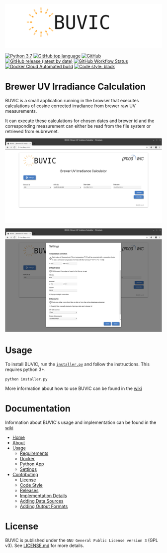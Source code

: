 ![BUVIC](assets/logo_github_header.png)



[![Python 3.7](https://img.shields.io/badge/python-3.7-blue.svg)](https://www.python.org/downloads/release/python-370/)
[![GitHub top language](https://img.shields.io/github/languages/top/pec0ra/buvic)](https://github.com/pec0ra/buvic/search?l=Python)
[![GitHub](https://img.shields.io/github/license/pec0ra/buvic)](https://www.gnu.org/licenses/gpl-3.0) 
[![GitHub release (latest by date)](https://img.shields.io/github/v/release/pec0ra/buvic)](https://github.com/pec0ra/buvic/releases/)
[![GitHub Workflow Status](https://img.shields.io/github/workflow/status/pec0ra/buvic/Python%20checks)](https://github.com/pec0ra/buvic/actions)
[![Docker Cloud Automated build](https://img.shields.io/docker/cloud/automated/pmodwrc/buvic)](https://hub.docker.com/r/pmodwrc/buvic/builds)
[![Code style: black](https://img.shields.io/badge/code%20style-black-000000.svg)](https://github.com/psf/black)


# Brewer UV Irradiance Calculation

BUVIC is a small application running in the browser that executes calculations of cosine corrected irradiance from brewer raw UV measurements.

It can execute these calculations for chosen dates and brewer id and the corresponding measurement can either be read from the file system
or retrieved from eubrewnet.

![GUI](assets/gui.png)

![GUI](assets/gui2.png)


# Usage

To install BUVIC, run the [`installer.py`](installer.py) and follow the instructions. This requires python 3+.
```
python installer.py
```

More information about how to use BUVIC can be found in the [wiki](https://github.com/pec0ra/buvic/wiki/Usage)


# Documentation

Information about BUVIC's usage and implementation can be found in the [wiki](https://github.com/pec0ra/buvic/wiki)

  * [Home](https://github.com/pec0ra/buvic/wiki)
  * [About](https://github.com/pec0ra/buvic/wiki/About)
  * [Usage](https://github.com/pec0ra/buvic/wiki/Usage)
    * [Requirements](https://github.com/pec0ra/buvic/wiki/Usage%3A-Requirements)
    * [Docker](https://github.com/pec0ra/buvic/wiki/Usage%3A-Docker)
    * [Python App](https://github.com/pec0ra/buvic/wiki/Usage%3A-Python-App)
    * [Settings](https://github.com/pec0ra/buvic/wiki/Usage%3A-Settings)
  * [Contributing](https://github.com/pec0ra/buvic/wiki/Contributing)
    * [License](https://github.com/pec0ra/buvic/wiki/Contributing%3A-License)
    * [Code Style](https://github.com/pec0ra/buvic/wiki/Contributing%3A-Code-Style)
    * [Releases](https://github.com/pec0ra/buvic/wiki/Contributing%3A-Releases)
    * [Implementation Details](https://github.com/pec0ra/buvic/wiki/Contributing%3A-Implementation-Details)
    * [Adding Data Sources](https://github.com/pec0ra/buvic/wiki/Contributing%3A-Adding-Data-Sources)
    * [Adding Output Formats](https://github.com/pec0ra/buvic/wiki/Contributing%3A-Adding-Output-Formats)


# License

BUVIC is published under the `GNU General Public License version 3` (GPL v3). See [LICENSE.md](LICENSE.md) for more details.
